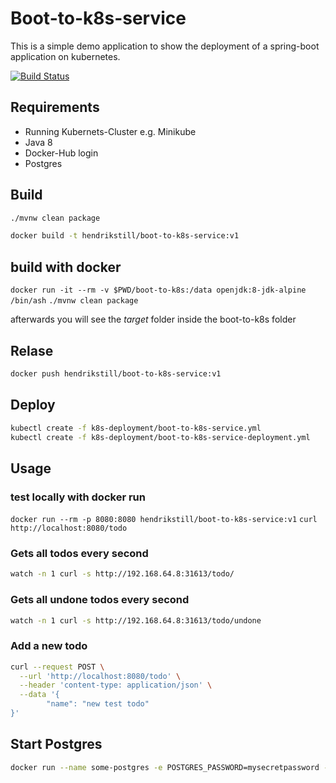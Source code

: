 # Boot-to-k8s-service

This is a simple demo application to show the deployment of a spring-boot application on kubernetes.

[![Build Status](https://travis-ci.org/hendrikstill/boot-to-k8s.svg?branch=postgres)](https://travis-ci.org/hendrikstill/boot-to-k8s)

## Requirements
* Running Kubernets-Cluster e.g. Minikube
* Java 8
* Docker-Hub login
* Postgres

## Build
```bash
./mvnw clean package

docker build -t hendrikstill/boot-to-k8s-service:v1
```
## build with docker

`docker run -it --rm -v $PWD/boot-to-k8s:/data openjdk:8-jdk-alpine /bin/ash`
`./mvnw clean package`

afterwards you will see the *target* folder inside the boot-to-k8s folder

## Relase
```bash
docker push hendrikstill/boot-to-k8s-service:v1
```
## Deploy
```bash
kubectl create -f k8s-deployment/boot-to-k8s-service.yml
kubectl create -f k8s-deployment/boot-to-k8s-service-deployment.yml
```

## Usage

### test locally with docker run
`docker run --rm -p 8080:8080 hendrikstill/boot-to-k8s-service:v1`
`curl http://localhost:8080/todo`

### Gets all todos every second
```bash
watch -n 1 curl -s http://192.168.64.8:31613/todo/
```

### Gets all undone todos every second
```bash
watch -n 1 curl -s http://192.168.64.8:31613/todo/undone
```

### Add a new todo
```bash
curl --request POST \
  --url 'http://localhost:8080/todo' \
  --header 'content-type: application/json' \
  --data '{
		"name": "new test todo"
}'
```
## Start Postgres 
```bash
docker run --name some-postgres -e POSTGRES_PASSWORD=mysecretpassword -e POSTGRES_DB=springbootdb -p 5432:5432 -d postgres:9.6
```